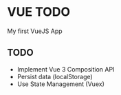 # VUE TODO

My first VueJS App

## TODO

- Implement Vue 3 Composition API
- Persist data (localStorage)
- Use State Management (Vuex)
